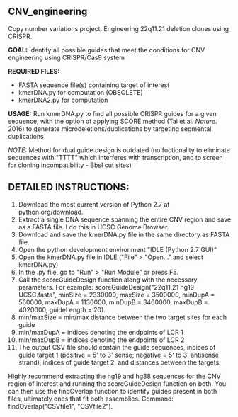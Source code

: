 CNV_engineering
------
Copy number variations project. Engineering 22q11.21 deletion clones using CRISPR.

**GOAL:** Identify all possible guides that meet the conditions for CNV engineering using CRISPR/Cas9 system

**REQUIRED FILES:**
- FASTA sequence file(s) containing target of interest
- kmerDNA.py for computation (OBSOLETE)
- kmerDNA2.py for computation

**USAGE:** Run kmerDNA.py to find all possible CRISPR guides for a given sequence, with the option of applying SCORE method (Tai et al. *Nature*. 2016) to generate microdeletions/duplications by targeting segmental duplications

*NOTE:* Method for dual guide design is outdated (no fuctionality to eliminate sequences with "TTTT" which interferes with transcription, and to screen for cloning incompatibility - BbsI cut sites)

DETAILED INSTRUCTIONS:
------
1. Download the most current version of Python 2.7 at python.org/download.
2. Extract a single DNA sequence spanning the entire CNV region and save as a FASTA file. I do this in UCSC Genome Browser.
3. Download and save the kmerDNA.py file in the same directory as FASTA file.
4. Open the python development environment "IDLE (Python 2.7 GUI)"
5. Open the kmerDNA.py file in IDLE ("File" > "Open..." and select kmerDNA.py)
6. In the .py file, go to "Run" > "Run Module" or press F5.
7. Call the scoreGuideDesign function along with the necessary parameters. For example: scoreGuideDesign("22q11.21 hg19 UCSC.fasta", minSize = 2330000, maxSize = 3500000, minDupA = 560000, maxDupA = 1130000, minDupB = 3460000, maxDupB = 4020000, guideLength = 20).
8. min/maxSize = min/max distance between the two target sites for each guide
9. min/maxDupA = indices denoting the endpoints of LCR 1
10. min/maxDupB = indices denoting the endpoints of LCR 2
11. The output CSV file should contain the guide sequences, indices of guide target 1 (positive = 5' to 3' sense; negative = 5' to 3' antisense strand), indices of guide target 2, and distances between the targets.

Highly recommend extracting the hg19 and hg38 sequences for the CNV region of interest and running the scoreGuideDesign function on both. You can then use the findOverlap function to identify guides present in both files, ultimately ones that fit both assemblies. Command: findOverlap("CSVfile1", "CSVfile2").
